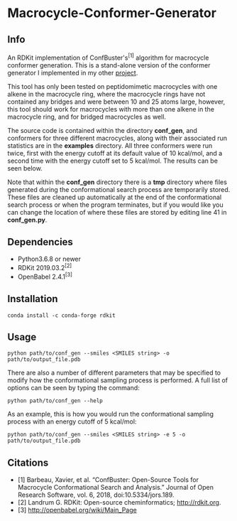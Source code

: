 # Macrocycle-Conformer-Generator

## Info
An RDKit implementation of ConfBuster's<sup>[1]</sup> algorithm for macrocycle conformer generation. This is a
stand-alone version of the conformer generator I implemented in my other [project](https://github.com/e-dang/macrocycles).

This tool has only been tested on peptidomimetic macrocycles with one alkene in the macrocycle ring, where the
macrocycle rings have not contained any bridges and were between 10 and 25 atoms large, however, this tool should work for
macrocycles with more than one alkene in the macrocycle ring, and for bridged macrocycles as well.

The source code is contained within the directory __conf_gen__, and conformers for three different macrocycles, along with their associated run statistics are in the __examples__ directory. All three conformers were run twice, first with the energy cutoff at its default value of 10 kcal/mol, and a second time with the energy cutoff set to 5 kcal/mol. The results can be seen below.

Note that within the __conf_gen__ directory there is a __tmp__ directory where files generated during the conformational search process are temporarily stored. These files are cleaned up automatically at the end of the conformational search process or when the program terminates, but if you would like you can change the location of where these files are stored by editing line 41 in __conf_gen.py__.

## Dependencies
- Python3.6.8 or newer
- RDKit 2019.03.2<sup>[2]</sup>
- OpenBabel 2.4.1<sup>[3]</sup>

## Installation
```
conda install -c conda-forge rdkit
```

## Usage
```
python path/to/conf_gen --smiles <SMILES string> -o path/to/output_file.pdb
```

There are also a number of different parameters that may be specified to modify how the conformational sampling process is performed. A full list of options can be seen by typing the command:
```
python path/to/conf_gen --help
```

As an example, this is how you would run the conformational sampling process with an energy cutoff of 5 kcal/mol:
```
python path/to/conf_gen --smiles <SMILES string> -e 5 -o path/to/output_file.pdb
```

## Citations
- [1] Barbeau, Xavier, et al. “ConfBuster: Open-Source Tools for Macrocycle Conformational Search and Analysis.” Journal
of Open Research Software, vol. 6, 2018, doi:10.5334/jors.189.
- [2] Landrum G. RDKit: Open-source cheminformatics; http://rdkit.org.
- [3] http://openbabel.org/wiki/Main_Page